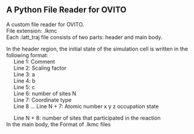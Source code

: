 ## A Python File Reader for OVITO
A custom file reader for OVITO.  
File extension: .lkmc  
Each .latt_traj file consists of two parts: header and main body.  

In the header region, the initial state of the simulation cell is written in the following format:  
&nbsp;&nbsp;&nbsp;&nbsp; Line 1: Comment  
&nbsp;&nbsp;&nbsp;&nbsp; Line 2: Scaling factor  
&nbsp;&nbsp;&nbsp;&nbsp; Line 3: a  
&nbsp;&nbsp;&nbsp;&nbsp; Line 4: b  
&nbsp;&nbsp;&nbsp;&nbsp; Line 5: c  
&nbsp;&nbsp;&nbsp;&nbsp; Line 6: number of sites N  
&nbsp;&nbsp;&nbsp;&nbsp; Line 7: Coordinate type  
&nbsp;&nbsp;&nbsp;&nbsp; Line 8 ... Line N + 7: Atomic number x y z occupation state 


&nbsp;&nbsp;&nbsp;&nbsp; Line N + 8: number of sites that participated in the reaction  
In the
main body, the 
Format of .lkmc files  
